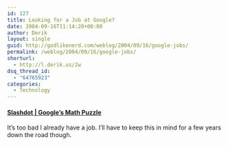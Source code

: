 ```yaml
---
id: 127
title: Looking for a Job at Google?
date: 2004-09-16T11:14:20+00:00
author: Derik
layout: single
guid: http://godlikenerd.com/weblog/2004/09/16/google-jobs/
permalink: /weblog/2004/09/16/google-jobs/
shorturl:
  - http://l.derik.us/2w
dsq_thread_id:
  - "64765923"
categories:
  - Technology
---
```

#### [Slashdot | Google&#8217;s Math Puzzle](http://slashdot.org/article.pl?sid=04/09/16/139232)

It&#8217;s too bad I already have a job. I&#8217;ll have to keep this in mind for a few years down the road though.